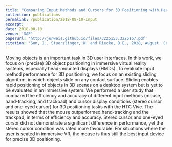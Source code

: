 ```yaml
---
title: "Comparing Input Methods and Cursors for 3D Positioning with Head-Mounted Displays"
collection: publications
permalink: /publication/2018-08-10-Input
excerpt:
date: 2018-08-10
venue: 'SAP'
paperurl: 'http://junweis.github.io/files/3225153.3225167.pdf'
citation: 'Sun, J., Stuerzlinger, W. and Riecke, B.E., 2018, August. Comparing input methods and cursors for 3D positioning with head-mounted displays. In Proceedings of the 15th ACM Symposium on Applied Perception (pp. 1-8).'
---
```

Moving objects is an important task in 3D user interfaces. In this work, we focus on (precise) 3D object positioning in immersive virtual reality systems, especially head-mounted displays (HMDs). To evaluate input method performance for 3D positioning, we focus on an existing sliding algorithm, in which objects slide on any contact surface. Sliding enables rapid positioning of objects in 3D scenes on a desktop system but is yet to be evaluated in an immersive system. We performed a user study that compared the efficiency and accuracy of different input methods (mouse, hand-tracking, and trackpad) and cursor display conditions (stereo cursor and one-eyed cursor) for 3D positioning tasks with the HTC Vive. The results showed that the mouse outperformed hand-tracking and the trackpad, in terms of efficiency and accuracy. Stereo cursor and one-eyed cursor did not demonstrate a significant difference in performance, yet the stereo cursor condition was rated more favourable. For situations where the user is seated in immersive VR, the mouse is thus still the best input device for precise 3D positioning.
